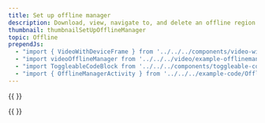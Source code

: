 ```yaml
---
title: Set up offline manager
description: Download, view, navigate to, and delete an offline region.
thumbnail: thumbnailSetUpOfflineManager
topic: Offline
prependJs:
  - "import { VideoWithDeviceFrame } from '../../../components/video-with-device-frame'"
  - "import videoOfflineManager from '../../../video/example-offlinemanager.mp4'"
  - "import ToggleableCodeBlock from '../../../components/toggleable-code-block'"
  - "import { OfflineManagerActivity } from '../../../example-code/OfflineManagerActivity.js'"
---
```


{{
  <VideoWithDeviceFrame 
    videoFile={videoOfflineManager}
    rotation="horizontal"
    device="pixel-2"
  />
}}

<!-- Any notes about this example would go here.  -->

{{
  <ToggleableCodeBlock 
    codeSnippet={OfflineManagerActivity}
  />
}}
